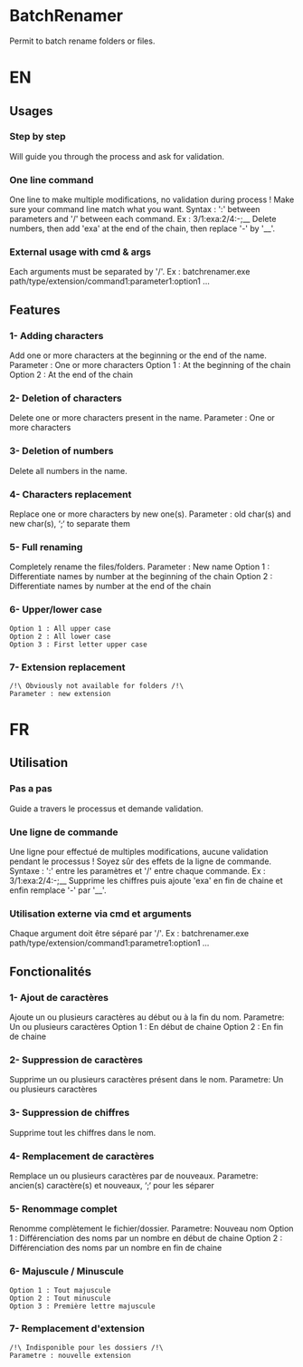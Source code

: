 # BatchRenamer
Permit to batch rename folders or files.

# EN
## Usages
### Step by step
Will guide you through the process and ask for validation.

### One line command
One line to make multiple modifications, no validation during process ! Make sure your command line match what you want.
Syntax : ':' between parameters and '/' between each command.
	 Ex :  3/1:exa:2/4:-;__
	 Delete numbers, then add 'exa' at the end of the chain, then replace '-' by '__'.

### External usage with cmd & args
Each arguments must be separated by '/'.
	Ex : batchrenamer.exe path/type/extension/command1:parameter1:option1 ...	

## Features
### 1- Adding characters
Add one or more characters at the beginning or the end of the name.
	Parameter : One or more characters
		Option 1 : At the beginning of the chain
		Option 2 : At the end of the chain
		
### 2- Deletion of characters
Delete one or more characters present in the name.
	Parameter : One or more characters
	
### 3- Deletion of numbers
Delete all numbers in the name.

### 4- Characters replacement
Replace one or more characters by new one(s).
	Parameter : old char(s) and new char(s), ‘;‘ to separate them
	
### 5- Full renaming
Completely rename the files/folders.
	Parameter : New name
		Option 1 : Differentiate names by number at the beginning of the chain
		Option 2 : Differentiate names by number at the end of the chain
		
### 6- Upper/lower case
	Option 1 : All upper case
	Option 2 : All lower case
	Option 3 : First letter upper case
	
### 7- Extension replacement
	/!\ Obviously not available for folders /!\
	Parameter : new extension




# FR
## Utilisation
### Pas a pas
Guide a travers le processus et demande validation.

### Une ligne de commande
Une ligne pour effectué de multiples modifications, aucune validation pendant le processus ! Soyez sûr des effets de la ligne de commande.
Syntaxe : ':' entre les paramètres et '/' entre chaque commande.
	 Ex :  3/1:exa:2/4:-;__
	 Supprime les chiffres puis ajoute 'exa' en fin de chaine et enfin remplace '-' par '__'.

### Utilisation externe via cmd et arguments
Chaque argument doit être séparé par '/'.
	Ex : batchrenamer.exe path/type/extension/command1:parametre1:option1 ...	

## Fonctionalités
### 1- Ajout de caractères
Ajoute un ou plusieurs caractères au début ou à la fin du nom.
    Parametre: Un ou plusieurs caractères
		Option 1 : En début de chaine
		Option 2 : En fin de chaine

### 2- Suppression de caractères
Supprime un ou plusieurs caractères présent dans le nom.
    Parametre: Un ou plusieurs caractères

### 3- Suppression de chiffres
Supprime tout les chiffres dans le nom.

### 4- Remplacement de caractères
Remplace un ou plusieurs caractères par de nouveaux.
    Parametre: ancien(s) caractère(s) et nouveaux, ‘;‘ pour les séparer

### 5- Renommage complet
Renomme complètement le fichier/dossier.
    Parametre: Nouveau nom
    Option 1 : Différenciation des noms par un nombre en début de chaine
    Option 2 : Différenciation des noms par un nombre en fin de chaine

### 6- Majuscule / Minuscule
    Option 1 : Tout majuscule
    Option 2 : Tout minuscule
    Option 3 : Première lettre majuscule

### 7- Remplacement d'extension
    /!\ Indisponible pour les dossiers /!\
    Parametre : nouvelle extension
